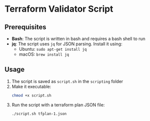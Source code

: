 # Terraform Validator Script

## Prerequisites

- **Bash**: The script is written in bash and requires a bash shell to run
- **jq**: The script uses `jq` for JSON parsing. Install it using:
  - Ubuntu: `sudo apt-get install jq`
  - macOS: `brew install jq`

## Usage

1. The script is saved as `script.sh` in the `scripting` folder
2. Make it executable:
   ```bash
   chmod +x script.sh
   ```
3. Run the script with a terraform plan JSON file:
   ```bash
   ./script.sh tfplan-1.json
   ```